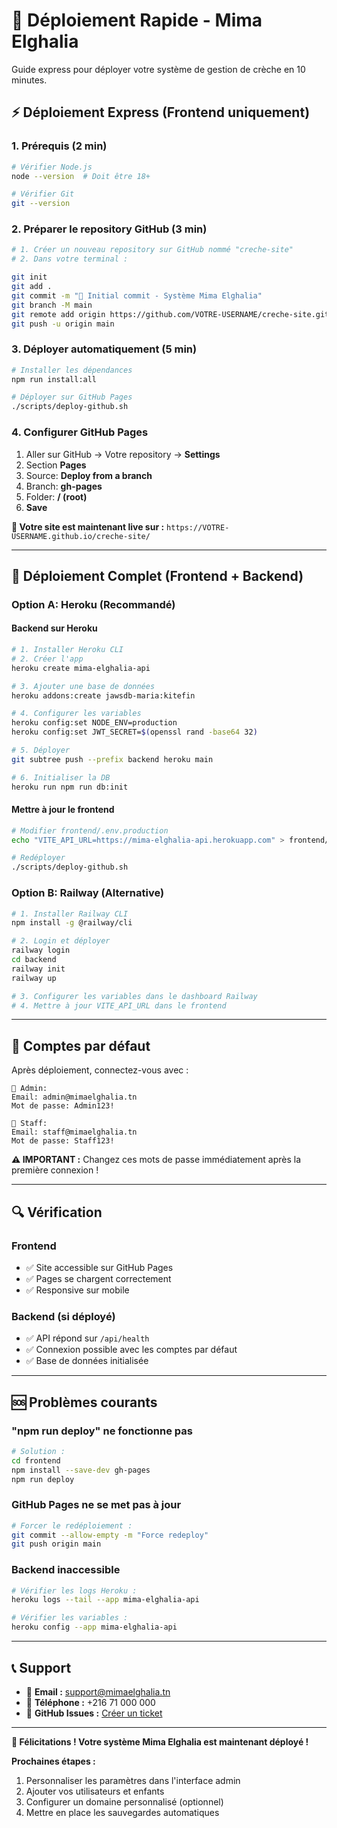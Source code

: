 # 🚀 Déploiement Rapide - Mima Elghalia

Guide express pour déployer votre système de gestion de crèche en 10 minutes.

## ⚡ Déploiement Express (Frontend uniquement)

### 1. Prérequis (2 min)
```bash
# Vérifier Node.js
node --version  # Doit être 18+

# Vérifier Git
git --version
```

### 2. Préparer le repository GitHub (3 min)
```bash
# 1. Créer un nouveau repository sur GitHub nommé "creche-site"
# 2. Dans votre terminal :

git init
git add .
git commit -m "🎉 Initial commit - Système Mima Elghalia"
git branch -M main
git remote add origin https://github.com/VOTRE-USERNAME/creche-site.git
git push -u origin main
```

### 3. Déployer automatiquement (5 min)
```bash
# Installer les dépendances
npm run install:all

# Déployer sur GitHub Pages
./scripts/deploy-github.sh
```

### 4. Configurer GitHub Pages
1. Aller sur GitHub → Votre repository → **Settings**
2. Section **Pages**
3. Source: **Deploy from a branch**
4. Branch: **gh-pages**
5. Folder: **/ (root)**
6. **Save**

**🎉 Votre site est maintenant live sur :** `https://VOTRE-USERNAME.github.io/creche-site/`

---

## 🔧 Déploiement Complet (Frontend + Backend)

### Option A: Heroku (Recommandé)

#### Backend sur Heroku
```bash
# 1. Installer Heroku CLI
# 2. Créer l'app
heroku create mima-elghalia-api

# 3. Ajouter une base de données
heroku addons:create jawsdb-maria:kitefin

# 4. Configurer les variables
heroku config:set NODE_ENV=production
heroku config:set JWT_SECRET=$(openssl rand -base64 32)

# 5. Déployer
git subtree push --prefix backend heroku main

# 6. Initialiser la DB
heroku run npm run db:init
```

#### Mettre à jour le frontend
```bash
# Modifier frontend/.env.production
echo "VITE_API_URL=https://mima-elghalia-api.herokuapp.com" > frontend/.env.production

# Redéployer
./scripts/deploy-github.sh
```

### Option B: Railway (Alternative)

```bash
# 1. Installer Railway CLI
npm install -g @railway/cli

# 2. Login et déployer
railway login
cd backend
railway init
railway up

# 3. Configurer les variables dans le dashboard Railway
# 4. Mettre à jour VITE_API_URL dans le frontend
```

---

## 🎯 Comptes par défaut

Après déploiement, connectez-vous avec :

```
👑 Admin:
Email: admin@mimaelghalia.tn
Mot de passe: Admin123!

👥 Staff:
Email: staff@mimaelghalia.tn  
Mot de passe: Staff123!
```

**⚠️ IMPORTANT :** Changez ces mots de passe immédiatement après la première connexion !

---

## 🔍 Vérification

### Frontend
- ✅ Site accessible sur GitHub Pages
- ✅ Pages se chargent correctement
- ✅ Responsive sur mobile

### Backend (si déployé)
- ✅ API répond sur `/api/health`
- ✅ Connexion possible avec les comptes par défaut
- ✅ Base de données initialisée

---

## 🆘 Problèmes courants

### "npm run deploy" ne fonctionne pas
```bash
# Solution :
cd frontend
npm install --save-dev gh-pages
npm run deploy
```

### GitHub Pages ne se met pas à jour
```bash
# Forcer le redéploiement :
git commit --allow-empty -m "Force redeploy"
git push origin main
```

### Backend inaccessible
```bash
# Vérifier les logs Heroku :
heroku logs --tail --app mima-elghalia-api

# Vérifier les variables :
heroku config --app mima-elghalia-api
```

---

## 📞 Support

- 📧 **Email :** support@mimaelghalia.tn
- 📱 **Téléphone :** +216 71 000 000
- 💬 **GitHub Issues :** [Créer un ticket](https://github.com/VOTRE-USERNAME/creche-site/issues)

---

**🎉 Félicitations ! Votre système Mima Elghalia est maintenant déployé !**

**Prochaines étapes :**
1. Personnaliser les paramètres dans l'interface admin
2. Ajouter vos utilisateurs et enfants
3. Configurer un domaine personnalisé (optionnel)
4. Mettre en place les sauvegardes automatiques
